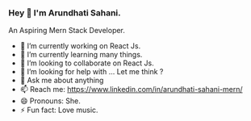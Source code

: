 ### Hey 👋 I'm Arundhati Sahani.




An Aspiring Mern Stack Developer.

- 🔭 I’m currently working on React Js.
- 🌱 I’m currently learning many things.
- 👯 I’m looking to collaborate on React Js.
- 🤔 I’m looking for help with ... Let me think ?
- 💬 Ask me about anything
- 📫 Reach me: https://www.linkedin.com/in/arundhati-sahani-mern/
- 😄 Pronouns: She.
- ⚡ Fun fact: Love music.


